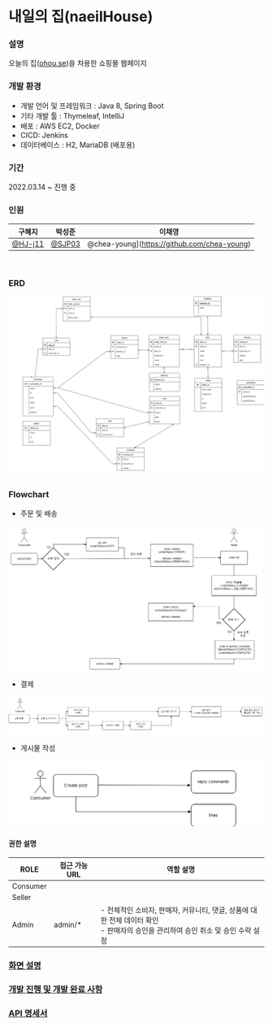 # 내일의 집(naeilHouse)

### 설명

오늘의 집(<a href="http://ohou.se">ohou.se</a>)을 차용한 쇼핑몰 웹페이지 

### 개발 환경

- 개발 언어 및 프레임워크 : Java 8,  Spring Boot 
- 기타 개발 툴 : Thymeleaf, IntelliJ
- 배포 : AWS EC2, Docker
- CICD: Jenkins
- 데이터베이스 : H2, MariaDB (배포용)

### 기간
2022.03.14 ~ 진행 중 

### 인원
| 구혜지  | 박성준 | 이채영 |
| :----: | :----: | :----: | 
| [@HJ-j11](https://github.com/HJ-j11) | [@SJP03](https://github.com/SJP03) | @chea-young](https://github.com/chea-young) |

<br/>

### ERD
<img src="./img/HouseERD.png" width="600px">

### Flowchart
- 주문 및 배송

<img src="./img/flowchart/OrderAndDelivery.png" width="500px">

- 결제

<img src="./img/flowchart/Pay.png" width="500px">

- 게시물 작성

<img src="./img/flowchart/Post.png" width="500px">

#### 권한 설명

|ROLE|접근 가능 URL|역할 설명|
|--------|---------|-------------|
|Consumer| | |
|Seller| | |
|Admin|admin/*|- 전체적인 소비자, 판매자, 커뮤니티, 댓글, 상품에 대한 전체 데이터 확인 </br> - 판매자의 승인을 관리하여 승인 취소 및 승인 수락 설정|

### [화면 설명](https://github.com/HJ-j11/naeilHouse/wiki/%ED%8E%98%EC%9D%B4%EC%A7%80-%EC%A0%95%EB%A6%AC)

### [개발 진행 및 개발 완료 사항](./doc/progress.md)

### [API 명세서](./doc/api_table.md)
